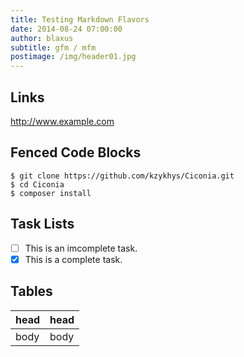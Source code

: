```yaml
---
title: Testing Markdown Flavors
date: 2014-08-24 07:00:00
author: blaxus
subtitle: gfm / mfm
postimage: /img/header01.jpg
---
```

## Links

http://www.example.com


## Fenced Code Blocks

```
$ git clone https://github.com/kzykhys/Ciconia.git
$ cd Ciconia
$ composer install
```

## Task Lists

- [ ] This is an imcomplete task.
- [x] This is a complete task.

## Tables

| head | head |
|------|------|
| body | body |